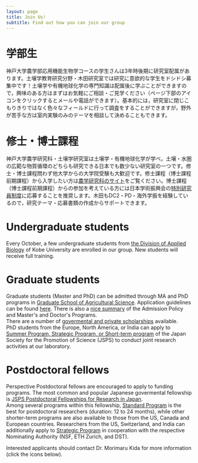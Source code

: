 ```yaml
---
layout: page
title: Join Us!
subtitle: Find out how you can join our group 
---
```

# 学部生
神戸大学農学部応用機能生物学コースの学生さんは3年時後期に研究室配属があります。土壌学教育研究分野・木田研究室では研究に意欲的な学生をドシドシ募集中です！土壌学や有機地球化学の専門知識は配属後に学ぶことができますので，興味のある方はまずはお気軽にご相談・ご見学ください（ページ下部のアイコンをクリックするとメールや電話ができます）。基本的には，研究室に閉じこもりきりではなく色々なフィールドに行って調査をすることができますが，野外が苦手な方は室内実験のみのテーマを相談して決めることもできます。

# 修士・博士課程
神戸大学農学研究科・土壌学研究室は土壌学・有機地球化学が学べ，土壌・水圏の広範な物質循環のどちらも研究できる日本でも数少ない研究室の一つです。修士・博士課程問わず他大学からの大学院受験も大歓迎です。修士課程（博士課程前期課程）から入学したい方は[農学研究科のサイト](http://www.ans.kobe-u.ac.jp/jyukensei/top.html)をご覧ください。博士課程（博士課程前期課程）からの参加を考えている方には日本学術振興会の[特別研究員制度](https://www.jsps.go.jp/j-pd/index.html)に応募することを推奨します。木田もDC2・PD・海外学振を経験しているので，研究テーマ・応募書類の作成からサポートできます。

# Undergraduate students
Every October, a few undergraduate students from [the Division of Applied Biology](http://www.ans.kobe-u.ac.jp/english/graduate/index.html) of Kobe University are enrolled in our group. New students will receive full training.

# Graduate students
Graduate students (Master and PhD) can be admitted through MA and PhD programs in [Graduate School of Agricultural Science](https://www.kobe-u.ac.jp/en/study_in_kobe/admission/ap/grad_ans.html). Application guidelines can be found [here](http://www.ans.kobe-u.ac.jp/english/nougakubu/admin.html). There is also a [nice summary](http://www.ans.kobe-u.ac.jp/nougakubu/pdf/eng2019.pdf#page=5) of the Admission Policy and Master's and Doctor's Programs.  
There are a number of [govermental and private scholarships](https://www.kobe-u.ac.jp/en/study_in_kobe/scholarships/index.html) available.  
PhD students from the Europe, North America, or India can apply to [Summer Program, Strategic Program, or Short-term program](https://www.jsps.go.jp/english/e-fellow/index.html) of the Japan Society for the Promotion of Science (JSPS) to conduct joint research activities at our laboratory.

# Postdoctoral fellows
Perspective Postdoctoral fellows are encouraged to apply to funding programs.
The most common and popular Japanese govermental fellowship is [JSPS Postdoctoral Fellowships for Research in Japan](https://www.jsps.go.jp/english/e-fellow/index.html).  
Among several programs within this fellowship, [Standard Program](https://www.jsps.go.jp/english/e-ippan/index.html) is the best for postdoctoral researchers (duration: 12 to 24 months), while other shorter-term programs are also available to those from  the US, Canada and European countries. Researchers from the US, Switzerland, and India can additionally apply to [Strategic Program](https://www.jsps.go.jp/english/e-fellow-sp/index.html) in cooperation with the respective Nominating Authority (NSF, ETH Zurich, and DST).

Interested applicants should contact Dr. Morimaru Kida for more information (click the icons below).
